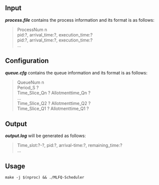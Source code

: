 ## Input
***process.file*** contains the process information and its format is as follows:
> ProcessNum n  
> pid:?, arrival_time:?, execution_time:?  
> pid:?, arrival_time:?, execution_time:?  
> ...

## Configuration
***queue.cfg*** contains the queue information and its format is as follows:
> QueueNum n  
> Period_S ?  
> Time_Slice_Qn ? Allotmenttime_Qn ?  
> ...  
> Time_Slice_Q2 ? Allotmenttime_Q2 ?  
> Time_Slice_Q1 ? Allotmenttime_Q1 ?

## Output
***output.log*** will be generated as follows:
> Time_slot:?-?, pid:?, arrival-time:?, remaining_time:?  
> ...

## Usage

    make -j $(nproc) && ./MLFQ-Scheduler
